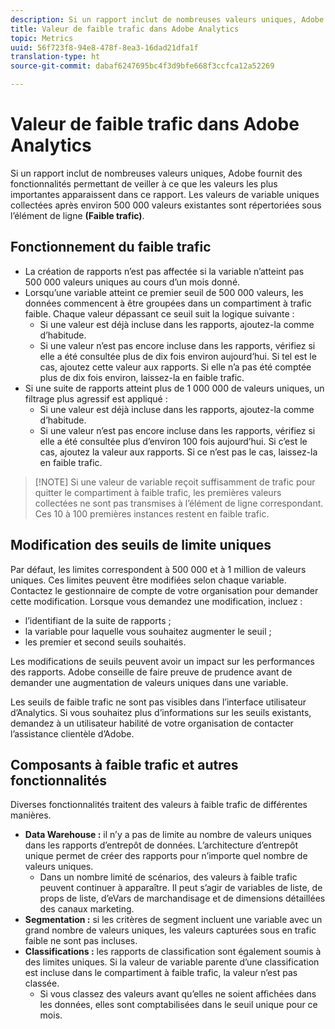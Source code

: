 ```yaml
---
description: Si un rapport inclut de nombreuses valeurs uniques, Adobe fournit des fonctionnalités permettant de veiller à ce que les valeurs les plus importantes apparaissent dans ce rapport.
title: Valeur de faible trafic dans Adobe Analytics
topic: Metrics
uuid: 56f723f8-94e8-478f-8ea3-16dad21dfa1f
translation-type: ht
source-git-commit: dabaf6247695bc4f3d9bfe668f3ccfca12a52269

---
```



# Valeur de faible trafic dans Adobe Analytics

Si un rapport inclut de nombreuses valeurs uniques, Adobe fournit des fonctionnalités permettant de veiller à ce que les valeurs les plus importantes apparaissent dans ce rapport. Les valeurs de variable uniques collectées après environ 500 000 valeurs existantes sont répertoriées sous l’élément de ligne **(Faible trafic)**.

## Fonctionnement du faible trafic

* La création de rapports n’est pas affectée si la variable n’atteint pas 500 000 valeurs uniques au cours d’un mois donné.
* Lorsqu’une variable atteint ce premier seuil de 500 000 valeurs, les données commencent à être groupées dans un compartiment à trafic faible. Chaque valeur dépassant ce seuil suit la logique suivante :
   * Si une valeur est déjà incluse dans les rapports, ajoutez-la comme d’habitude.
   * Si une valeur n’est pas encore incluse dans les rapports, vérifiez si elle a été consultée plus de dix fois environ aujourd’hui. Si tel est le cas, ajoutez cette valeur aux rapports. Si elle n’a pas été comptée plus de dix fois environ, laissez-la en faible trafic.
* Si une suite de rapports atteint plus de 1 000 000 de valeurs uniques, un filtrage plus agressif est appliqué :
   * Si une valeur est déjà incluse dans les rapports, ajoutez-la comme d’habitude.
   * Si une valeur n’est pas encore incluse dans les rapports, vérifiez si elle a été consultée plus d’environ 100 fois aujourd’hui. Si c’est le cas, ajoutez la valeur aux rapports. Si ce n’est pas le cas, laissez-la en faible trafic.

>[!NOTE] Si une valeur de variable reçoit suffisamment de trafic pour quitter le compartiment à faible trafic, les premières valeurs collectées ne sont pas transmises à l’élément de ligne correspondant. Ces 10 à 100 premières instances restent en faible trafic.

## Modification des seuils de limite uniques

Par défaut, les limites correspondent à 500 000 et à 1 million de valeurs uniques. Ces limites peuvent être modifiées selon chaque variable. Contactez le gestionnaire de compte de votre organisation pour demander cette modification. Lorsque vous demandez une modification, incluez :

* l’identifiant de la suite de rapports ;
* la variable pour laquelle vous souhaitez augmenter le seuil ;
* les premier et second seuils souhaités.

Les modifications de seuils peuvent avoir un impact sur les performances des rapports. Adobe conseille de faire preuve de prudence avant de demander une augmentation de valeurs uniques dans une variable.

Les seuils de faible trafic ne sont pas visibles dans l’interface utilisateur d’Analytics. Si vous souhaitez plus d’informations sur les seuils existants, demandez à un utilisateur habilité de votre organisation de contacter l’assistance clientèle d’Adobe.

## Composants à faible trafic et autres fonctionnalités

Diverses fonctionnalités traitent des valeurs à faible trafic de différentes manières.

* **Data Warehouse :** il n’y a pas de limite au nombre de valeurs uniques dans les rapports d’entrepôt de données. L’architecture d’entrepôt unique permet de créer des rapports pour n’importe quel nombre de valeurs uniques.
   * Dans un nombre limité de scénarios, des valeurs à faible trafic peuvent continuer à apparaître. Il peut s’agir de variables de liste, de props de liste, d’eVars de marchandisage et de dimensions détaillées des canaux marketing.
* **Segmentation :** si les critères de segment incluent une variable avec un grand nombre de valeurs uniques, les valeurs capturées sous en trafic faible ne sont pas incluses.
* **Classifications :** les rapports de classification sont également soumis à des limites uniques. Si la valeur de variable parente d’une classification est incluse dans le compartiment à faible trafic, la valeur n’est pas classée.
   * Si vous classez des valeurs avant qu’elles ne soient affichées dans les données, elles sont comptabilisées dans le seuil unique pour ce mois.
